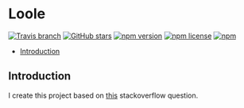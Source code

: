 # Loole
[![Travis branch](https://img.shields.io/travis/1995parham/loole/master.svg?style=flat-square)](https://travis-ci.org/1995parham/loole)
[![GitHub stars](https://img.shields.io/github/stars/1995parham/loole.svg?style=flat-square)](https://github.com/1995parham/loole/stargazers)
[![npm version](https://img.shields.io/npm/v/loole.svg?style=flat-square)](https://www.npmjs.com/package/loole)
[![npm license](https://img.shields.io/npm/l/loole.svg?style=flat-square)]()
[![npm](https://img.shields.io/npm/dw/loole.svg?style=flat-square)]()

- [Introduction](#introduction)
## Introduction
I create this project based on [this](https://stackoverflow.com/questions/44505223/how-to-simulate-bash-process-substitution-with-node-js) stackoverflow question.
